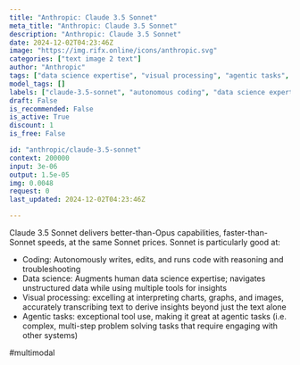 ```yaml
---
title: "Anthropic: Claude 3.5 Sonnet"
meta_title: "Anthropic: Claude 3.5 Sonnet"
description: "Anthropic: Claude 3.5 Sonnet"
date: 2024-12-02T04:23:46Z
image: "https://img.rifx.online/icons/anthropic.svg"
categories: ["text image 2 text"]
author: "Anthropic"
tags: ["data science expertise", "visual processing", "agentic tasks", "Programming", "Data Science", "claude-3.5-sonnet", "Autonomous Systems", "Chatbots", "autonomous coding", "Computer Vision", "Anthropic"]
model_tags: []
labels: ["claude-3.5-sonnet", "autonomous coding", "data science expertise", "visual processing", "agentic tasks"]
draft: False
is_recommended: False
is_active: True
discount: 1
is_free: False

id: "anthropic/claude-3.5-sonnet"
context: 200000
input: 3e-06
output: 1.5e-05
img: 0.0048
request: 0
last_updated: 2024-12-02T04:23:46Z

---
```


Claude 3.5 Sonnet delivers better-than-Opus capabilities, faster-than-Sonnet speeds, at the same Sonnet prices. Sonnet is particularly good at:

- Coding: Autonomously writes, edits, and runs code with reasoning and troubleshooting
- Data science: Augments human data science expertise; navigates unstructured data while using multiple tools for insights
- Visual processing: excelling at interpreting charts, graphs, and images, accurately transcribing text to derive insights beyond just the text alone
- Agentic tasks: exceptional tool use, making it great at agentic tasks (i.e. complex, multi-step problem solving tasks that require engaging with other systems)

#multimodal

